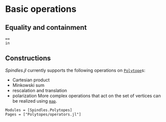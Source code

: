 # Basic operations

## Equality and containment
```@docs
==
in
```

## Constructions
*Spindles.jl* currently supports the following operations on [`Polytope`](@ref)s: 
* Cartesian product
* Minkowski sum
* rescalation and translation
* polarization
More complex operations that act on the set of vertices can be realized using [`map`](@ref).

```@autodocs
Modules = [Spindles.Polytopes]
Pages = ["Polytopes/operators.jl"]
```